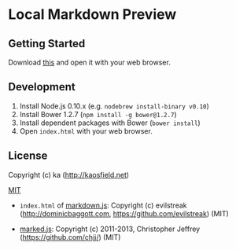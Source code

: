 # Local Markdown Preview

## Getting Started

Download [this](https://raw.github.com/kaosf/local-markdown-preview/standalone/index.html) and open it with your web browser.

## Development

1. Install Node.js 0.10.x (e.g. `nodebrew install-binary v0.10`)
2. Install Bower 1.2.7 (`npm install -g bower@1.2.7`)
3. Install dependent packages with Bower (`bower install`)
4. Open `index.html` with your web browser.

## License

Copyright (c) ka (http://kaosfield.net)

[MIT](http://opensource.org/licenses/MIT)

* `index.html` of [markdown.js](https://github.com/evilstreak/markdown-js): Copyright (c) evilstreak (http://dominicbaggott.com, https://github.com/evilstreak) (MIT)

* [marked.js](https://github.com/chjj/marked): Copyright (c) 2011-2013, Christopher Jeffrey (https://github.com/chjj/) (MIT)
